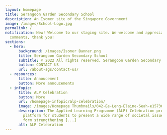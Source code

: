 ```yaml
---
layout: homepage
title: Serangoon Garden Secondary School
description: An Isomer site of the Singapore Government
image: /images/School-Logo.jpg
permalink: /
notification: New! Welcome to our staging site. We welcome and appreciate all
  comments, thank you!
sections:
  - hero:
      background: /images/Isomer Banner.png
      title: Serangoon Garden Secondary School
      subtitle: © 2022 All rights reserved. Serangoon Garden Secondary School
      button: CONTACT US
      url: /about-sgs/contact-us/
  - resources:
      title: Annoucement
      button: More annoucements
  - infopic:
      title: ALP Celebration
      button: More
      url: /homepage-infopic/alp-celebration/
      image: /images/Homepage Thumbnails/042-Ee-Leng-Elaine-Seah-e1573003797292.jpg
      description: The Applied Learning Programme (ALP) Celebration provided a
        platform for students to present a wide range of societal issues ranging
        form strengthening [...]
      alt: ALP Celebration
---
```

